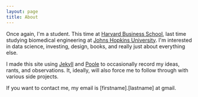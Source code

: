 ```yaml
---
layout: page
title: About
---
```



Once again, I'm a student. This time at [Harvard Business School](http://www.hbs.edu/), last time studying biomedical engineering at [Johns Hopkins University](http://jhu.edu). I'm interested in data science, investing, design, books, and really just about everything else.

I made this site using [Jekyll](http://jekyllrb.com/) and [Poole](http://getpoole.com/) to occasionally record my ideas, rants, and observations. It, ideally, will also force me to follow through with various side projects.

If you want to contact me, my email is [firstname].[lastname] at gmail. 